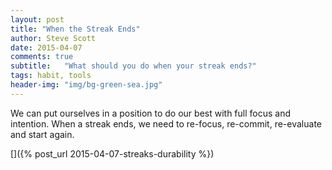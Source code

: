 ```yaml
---
layout: post
title: "When the Streak Ends"
author: Steve Scott
date: 2015-04-07
comments: true
subtitle:   "What should you do when your streak ends?"
tags: habit, tools
header-img: "img/bg-green-sea.jpg"
---
```



We can put ourselves in a position to do our best with full focus and intention.  When a streak ends, we need to re-focus, re-commit, re-evaluate and start again. 

[]({% post_url 2015-04-07-streaks-durability %})